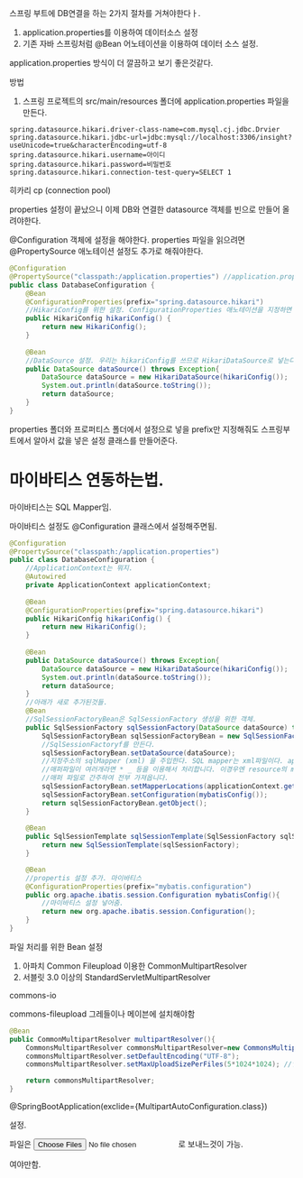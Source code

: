 스프링 부트에 DB연결을 하는 2가지 절차를 거쳐야한다ㅏ.
1. application.properties를 이용하여 데이터소스 설정
2. 기존 자바 스프링처럼 @Bean 어노테이션을 이용하여 데이터 소스 설정.

application.properties 방식이 더 깔끔하고 보기 좋은것같다.

방법 

1. 스프링 프로젝트의 src/main/resources 폴더에 application.properties 파일을 만든다.
```properties
spring.datasource.hikari.driver-class-name=com.mysql.cj.jdbc.Drvier
spring.datasource.hikari.jdbc-url=jdbc:mysql://localhost:3306/insight?useUnicode=true&characterEncoding=utf-8
spring.datasource.hikari.username=아이디
spring.datasource.hikari.password=비밀번호
spring.datasource.hikari.connection-test-query=SELECT 1
```

히카리 cp (connection pool) 

properties 설정이 끝났으니 이제 DB와 연결한 datasource 객체를 빈으로 만들어 올려야한다.

@Configuration 객체에 설정을 해야한다.
properties 파일을 읽으려면 @PropertySource 애노테이션 설정도 추가로 해줘야한다.

```java
@Configuration
@PropertySource("classpath:/application.properties") //application.properties를 읽을 수 있도록 path를 지정. 2개이상 설정도 가능
public class DatabaseConfiguration {
	@Bean
	@ConfigurationProperties(prefix="spring.datasource.hikari")
    //HikariConfig를 위한 설정. ConfigurationProperties 애노테이션을 지정하면 hikari가 자동으로 자신이 필요한 설정을 읽어 설정을 완료한다.
	public HikariConfig hikariConfig() {
		return new HikariConfig();
	}
	
	@Bean
    //DataSource 설정. 우리는 hikariConfig를 쓰므로 HikariDataSource로 넣는다.
	public DataSource dataSource() throws Exception{
		DataSource dataSource = new HikariDataSource(hikariConfig());
		System.out.println(dataSource.toString());
		return dataSource;
	}
}
```
properties 폴더와
프로퍼티스 폴더에서 설정으로 넣을 prefix만 지정해줘도 스프링부트에서 알아서 값을 넣은 설정 클래스를 만들어준다.

# 마이바티스 연동하는법.

마이바티스는 SQL Mapper임.

마이바티스 설정도 @Configuration 클래스에서 설정해주면됨.

```java
@Configuration
@PropertySource("classpath:/application.properties")
public class DatabaseConfiguration {
    //ApplicationContext는 뭐지.
	@Autowired
	private ApplicationContext applicationContext;
	
	@Bean
	@ConfigurationProperties(prefix="spring.datasource.hikari")
	public HikariConfig hikariConfig() {
		return new HikariConfig();
	}
	
	@Bean
	public DataSource dataSource() throws Exception{
		DataSource dataSource = new HikariDataSource(hikariConfig());
		System.out.println(dataSource.toString());
		return dataSource;
	}
    //아래가 새로 추가된것들.
	@Bean
    //SqlSessionFactoryBean은 SqlSessionFactory 생성을 위한 객체.
	public SqlSessionFactory sqlSessionFactory(DataSource dataSource) throws Exception{
		SqlSessionFactoryBean sqlSessionFactoryBean = new SqlSessionFactoryBean();
        //SqlSessionFactoryf를 만든다.
		sqlSessionFactoryBean.setDataSource(dataSource);
        //지정주소의 sqlMapper (xml) 을 주입한다. SQL mapper는 xml파일이다. applicationContext.getResource로 해당 xml파일을 가져와 주입시킵니다. 
        //매퍼파일이 여러개라면 * _ 등을 이용해서 처리합니다. 이경우엔 resource의 mapper 폴더에 있는 모든 폴더에서 sql- 로 시작하는 xml을
        //매퍼 파일로 간주하여 전부 가져옵니다.
		sqlSessionFactoryBean.setMapperLocations(applicationContext.getResource("classpath:/mapper/**/sql-*.xml"));
		sqlSessionFactoryBean.setConfiguration(mybatisConfig());
		return sqlSessionFactoryBean.getObject();
	}
	
	@Bean
	public SqlSessionTemplate sqlSessionTemplate(SqlSessionFactory sqlSessionFactory) {
		return new SqlSessionTemplate(sqlSessionFactory);
	}

	@Bean 
	//propertis 설정 추가. 마이바티스
	@ConfigurationProperties(prefix="mybatis.configuration")
	public org.apache.ibatis.session.Configuration mybatisConfig(){
		//마이바티스 설정 넣어줌.
		return new org.apache.ibatis.session.Configuration();
	}
}
```

파일 처리를 위한 Bean 설정

1. 아파치 Common Fileupload 이용한 CommonMultipartResolver
2. 서블릿 3.0 이상의 StandardServletMultipartResolver

commons-io

commons-fileupload 그레들이나 메이븐에 설치해야함

```java
@Bean
public CommonMultipartResolver multipartResolver(){
	CommonsMultipartResolver commonsMultipartResolver=new CommonsMultipartResolver();
	commonsMultipartResolver.setDefaultEncoding("UTF-8");
	commonsMultipartResolver.setMaxUploadSizePerFiles(5*1024*1024); //업로드 되는 파일 크기 ( 5mb)

	return commonsMultipartResolver;
}

```
@SpringBootApplication(exclide={MultipartAutoConfiguration.class})

설정.

파일은 <input type="file" multiple="multiple"> 로 보내느것이 가능. <form enctype="mulitpart/form-data"> 여야만함.

